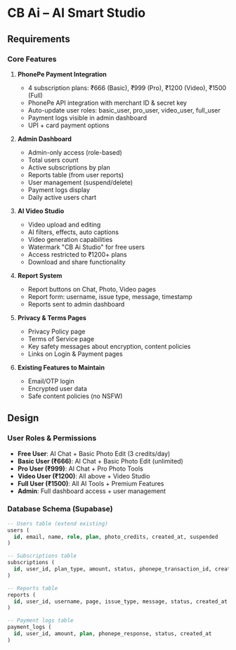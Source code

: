 
# CB Ai – AI Smart Studio

## Requirements

### Core Features
1. **PhonePe Payment Integration**
   - 4 subscription plans: ₹666 (Basic), ₹999 (Pro), ₹1200 (Video), ₹1500 (Full)
   - PhonePe API integration with merchant ID & secret key
   - Auto-update user roles: basic_user, pro_user, video_user, full_user
   - Payment logs visible in admin dashboard
   - UPI + card payment options

2. **Admin Dashboard**
   - Admin-only access (role-based)
   - Total users count
   - Active subscriptions by plan
   - Reports table (from user reports)
   - User management (suspend/delete)
   - Payment logs display
   - Daily active users chart

3. **AI Video Studio**
   - Video upload and editing
   - AI filters, effects, auto captions
   - Video generation capabilities
   - Watermark "CB Ai Studio" for free users
   - Access restricted to ₹1200+ plans
   - Download and share functionality

4. **Report System**
   - Report buttons on Chat, Photo, Video pages
   - Report form: username, issue type, message, timestamp
   - Reports sent to admin dashboard

5. **Privacy & Terms Pages**
   - Privacy Policy page
   - Terms of Service page
   - Key safety messages about encryption, content policies
   - Links on Login & Payment pages

6. **Existing Features to Maintain**
   - Email/OTP login
   - Encrypted user data
   - Safe content policies (no NSFW)

## Design

### User Roles & Permissions
- **Free User**: AI Chat + Basic Photo Edit (3 credits/day)
- **Basic User (₹666)**: AI Chat + Basic Photo Edit (unlimited)
- **Pro User (₹999)**: AI Chat + Pro Photo Tools
- **Video User (₹1200)**: All above + Video Studio
- **Full User (₹1500)**: All AI Tools + Premium Features
- **Admin**: Full dashboard access + user management

### Database Schema (Supabase)
```sql
-- Users table (extend existing)
users (
  id, email, name, role, plan, photo_credits, created_at, suspended
)

-- Subscriptions table
subscriptions (
  id, user_id, plan_type, amount, status, phonepe_transaction_id, created_at
)

-- Reports table
reports (
  id, user_id, username, page, issue_type, message, status, created_at
)

-- Payment logs table
payment_logs (
  id, user_id, amount, plan, phonepe_response, status, created_at
)